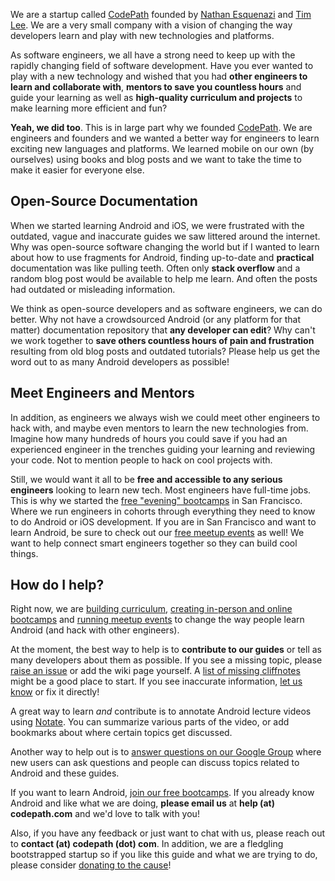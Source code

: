 We are a startup called [CodePath](http://codepath.com) founded by [Nathan Esquenazi](https://github.com/nesquena) and [Tim Lee](https://twitter.com/timothy1ee). We are a very small company with a vision of changing the way developers learn and play with new technologies and platforms.

As software engineers, we all have a strong need to keep up with the rapidly changing field of software development. Have you ever wanted to play with a new technology and wished that you had **other engineers to learn and collaborate with**, **mentors to save you countless hours** and guide your learning as well as **high-quality curriculum and projects** to make learning more efficient and fun?

**Yeah, we did too**. This is in large part why we founded [CodePath](http://codepath.com). We are engineers and founders and we wanted a better way for engineers to learn exciting new languages and platforms. We learned mobile on our own (by ourselves) using books and blog posts and we want to take the time to make it easier for everyone else.

## Open-Source Documentation

When we started learning Android and iOS, we were frustrated with the outdated, vague and inaccurate guides we saw littered around the internet. Why was open-source software changing the world but if I wanted to learn about how to use fragments for Android, finding up-to-date and **practical** documentation was like pulling teeth. Often only **stack overflow** and a random blog post would be available to help me learn. And often the posts had outdated or misleading information.

We think as open-source developers and as software engineers, we can do better. Why not have a crowdsourced Android (or any platform for that matter) documentation repository that **any developer can edit**? Why can't we work together to **save others countless hours of pain and frustration** resulting from old blog posts and outdated tutorials? Please help us get the word out to as many Android developers as possible!

## Meet Engineers and Mentors

In addition, as engineers we always wish we could meet other engineers to hack with, and maybe even mentors to learn the new technologies from. Imagine how many hundreds of hours you could save if you had an experienced engineer in the trenches guiding your learning and reviewing your code. Not to mention people to hack on cool projects with. 

Still, we would want it all to be **free and accessible to any serious engineers** looking to learn new tech. Most engineers have full-time jobs. This is why we started the [free "evening" bootcamps](http://codepath.com/androidbootcamp) in San Francisco. Where we run engineers in cohorts through everything they need to know to do Android or iOS development. If you are in San Francisco and want to learn Android, be sure to check out our [free meetup events](http://www.meetup.com/Learning-Android-Development/) as well! We want to help connect smart engineers together so they can build cool things. 

## How do I help?

Right now, we are [building curriculum](http://guides.codepath.com), [creating in-person and online bootcamps](http://codepath.com/androidbootcamp) and [running meetup events](http://www.meetup.com/Learning-Android-Development/) to change the way people learn Android (and hack with other engineers).

At the moment, the best way to help is to **contribute to our guides** or tell as many developers about them as possible. If you see a missing topic, please [raise an issue](https://github.com/codepath/android_guides/issues) or add the wiki page yourself. A [list of missing cliffnotes](https://github.com/codepath/android_guides/issues/2) might be a good place to start. If you see inaccurate information, [let us know](https://github.com/codepath/android_guides/issues) or fix it directly! 

A great way to learn *and* contribute is to annotate Android lecture videos using [Notate](http://www.notatevideo.com/). You can summarize various parts of the video, or add bookmarks about where certain topics get discussed. 

Another way to help out is to [answer questions on our Google Group](https://groups.google.com/forum/#!forum/codepath-android-guides) where new users can ask questions and people can discuss topics related to Android and these guides.

If you want to learn Android, [join our free bootcamps](http://codepath.com/androidbootcamp). If you already know Android and like what we are doing, **please email us** at **help (at) codepath.com** and we'd love to talk with you!

Also, if you have any feedback or just want to chat with us, please reach out to **contact (at) codepath (dot) com**. In addition, we are a fledgling bootstrapped startup so if you like this guide and what we are trying to do, please consider [donating to the cause](https://gratipay.com/nesquena/)! 